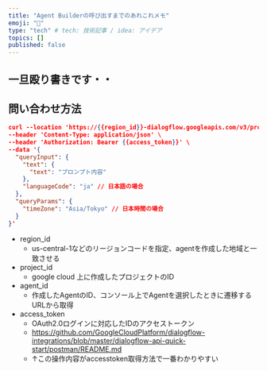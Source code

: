 ```yaml
---
title: "Agent Builderの呼び出すまでのあれこれメモ"
emoji: "🎉"
type: "tech" # tech: 技術記事 / idea: アイデア
topics: []
published: false
---
```


## 一旦殴り書きです・・

## 問い合わせ方法

```json
curl --location 'https://{{region_id}}-dialogflow.googleapis.com/v3/projects/{{project_id}}/locations/{{region_id}}/agents/{{agent_id}}/sessions/{{session_id}}:detectIntent' \
--header 'Content-Type: application/json' \
--header 'Authorization: Bearer {{access_token}}' \
--data '{
  "queryInput": {
    "text": {
      "text": "プロンプト内容"
    },
    "languageCode": "ja" // 日本語の場合
  },
  "queryParams": {
    "timeZone": "Asia/Tokyo" // 日本時間の場合
  }
}'
```

- region_id
    - us-central-1などのリージョンコードを指定、agentを作成した地域と一致させる
- project_id
    - google cloud 上に作成したプロジェクトのID
- agent_id
    - 作成したAgentのID、コンソール上でAgentを選択したときに遷移するURLから取得
- access_token
    - OAuth2.0ログインに対応したIDのアクセストークン
    - https://github.com/GoogleCloudPlatform/dialogflow-integrations/blob/master/dialogflow-api-quick-start/postman/README.md
    - ↑この操作内容がaccesstoken取得方法で一番わかりやすい